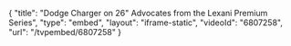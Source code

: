 {
    "title": "Dodge Charger on 26\" Advocates from the Lexani Premium Series",
    "type": "embed",
    "layout": "iframe-static",
    "videoId": "6807258",
    "url": "\/tvpembed\/6807258"
}